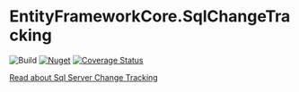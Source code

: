 # EntityFrameworkCore.SqlChangeTracking

![Build](https://github.com/jamesfera/EntityFrameworkCore.SqlChangeTracking/workflows/.NET%20Core/badge.svg)
[![Nuget](https://img.shields.io/nuget/v/EntityFrameworkCore.SqlChangeTracking.svg)](https://www.nuget.org/packages/EntityFrameworkCore.SqlChangeTracking/)
[![Coverage Status](https://coveralls.io/repos/github/jamesfera/EntityFrameworkCore.SqlChangeTracking/badge.svg?branch=master)](https://coveralls.io/github/jamesfera/EntityFrameworkCore.SqlChangeTracking?branch=master)

[Read about Sql Server Change Tracking](https://docs.microsoft.com/en-us/sql/relational-databases/track-changes/about-change-tracking-sql-server?view=sql-server-ver15)